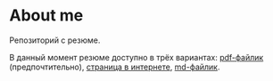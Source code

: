 # About me

Репозиторий с резюме.

В данный момент резюме доступно в трёх вариантах: [pdf-файлик](https://vzalygin.github.io/aboutme/about.pdf) (предпочтительно),  [страница в интернете](https://vzalygin.github.io/aboutme/), [md-файлик](https://github.com/vzalygin/aboutme/blob/master/about.md).